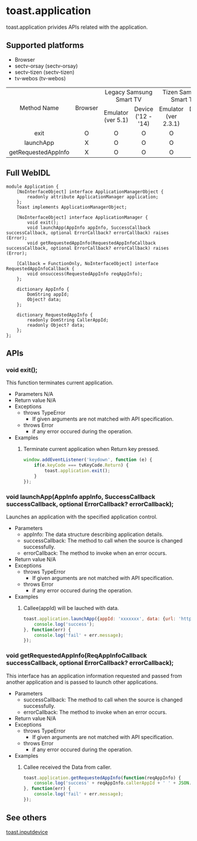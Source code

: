 # toast.application
toast.application privides APIs related with the application.

## Supported platforms
* Browser
* sectv-orsay (sectv-orsay)
* sectv-tizen (sectv-tizen)
* tv-webos (tv-webos)

<table>
  <tr align="center">
    <td rowspan="2" style="">Method Name</td>
    <td rowspan="2" style="">Browser</td>
    <td colspan="2" style="">Legacy Samsung Smart TV</td>
    <td colspan="2" style="">Tizen Samsung Smart TV</td>
    <td colspan="2" style="">WebOS LG Smart TV</td>
  </tr>
  <tr align="center"><td>Emulator (ver 5.1)</td><td>Device ('12 - '14)</td><td>Emulator (ver 2.3.1)</td><td>Device ('15 - '16)</td><td>Emulator (ver 3.0.0)</td><td>Device ('14 - '16)</td></tr>
  <tr align="center"><td>exit</td><td>O</td><td>O</td><td>O</td><td>O</td><td>O</td><td>O</td><td>O</td></tr>
  <tr align="center"><td>launchApp</td><td>X</td><td>O</td><td>O</td><td>O</td><td>O</td><td>O</td><td>O</td></tr>
  <tr align="center"><td>getRequestedAppInfo</td><td>X</td><td>O</td><td>O</td><td>O</td><td>O</td><td>O</td><td>O</td></tr>
 </table>

## Full WebIDL
```WebIDL
module Application {
    [NoInterfaceObject] interface ApplicationManagerObject {
        readonly attribute ApplicationManager application;
    };
    Toast implements ApplicationManagerObject;

    [NoInterfaceObject] interface ApplicationManager {
        void exit();
        void launchApp(AppInfo appInfo, SuccessCallback successCallback, optional ErrorCallback? errorCallback) raises (Error);
        void getRequestedAppInfo(RequestedAppInfoCallback successCallback, optional ErrorCallback? errorCallback) raises (Error);
    
    [Callback = FunctionOnly, NoInterfaceObject] interface RequestedAppInfoCallback {
        void onsuccess(RequestedAppInfo reqAppInfo);
    };

    dictionary AppInfo {
        DomString appId;
        Object? data;
    };

    dictionary RequestedAppInfo {
        readonly DomString CallerAppId;
        readonly Object? data;
    };       
};
```

## APIs

### void exit();
This function terminates current application.
* Parameters
	N/A
* Return value
	N/A
* Exceptions
	* throws TypeError
		* If given arguments are not matched with API specification.
	* throws Error
		* if any error occured during the operation.
* Examples
	1. Terminate current application when Return key pressed.

		```js
		window.addEventListener('keydown', function (e) {
			if(e.keyCode === tvKeyCode.Return) {
				toast.application.exit();
			}
		});
		```

### void launchApp(AppInfo appInfo, SuccessCallback successCallback, optional ErrorCallback? errorCallback);
Launches an application with the specified application control.
* Parameters
	* appInfo: The data structure describing application details.
	* successCallback: The method to call when the source is changed successfully.
	* errorCallback: The method to invoke when an error occurs.
* Return value
	N/A
* Exceptions
	* throws TypeError
		* If given arguments are not matched with API specification.
	* throws Error
		* if any error occured during the operation.
* Examples
	1. Callee(appId) will be lauched with data.

		```js
        toast.application.launchApp({appId: 'xxxxxxx', data: {url: 'http://...', info: 'This is video url.'}}, function() {
        	console.log('success');
        }, function(err) {
        	console.log('fail' + err.message);
        });

		```

### void getRequestedAppInfo(ReqAppInfoCallback successCallback, optional ErrorCallback? errorCallback);
This interface has an application information requested and passed from another application and is passed to launch other applications. 
* Parameters
	* successCallback: The method to call when the source is changed successfully.
	* errorCallback: The method to invoke when an error occurs.
* Return value
	N/A
* Exceptions
	* throws TypeError
		* If given arguments are not matched with API specification.
	* throws Error
		* if any error occured during the operation.
* Examples
	1. Callee received the Data from caller.

		```js
        toast.application.getRequestedAppInfo(function(reqAppInfo) {
        	console.log('success' + reqAppInfo.callerAppId + ' ' + JSON.stringify(reqAppInfo.data));
        }, function(err) {
        	console.log('fail' + err.message);
        });
		```

## See others
[toast.inputdevice](toast.inputdevice.md)
